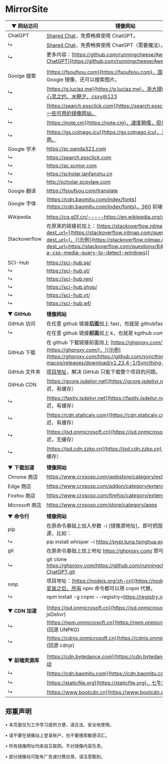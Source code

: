 # MirrorSite



| ▼ **网站访问**   | **镜像网站**                                                 |
| ---------------- | ------------------------------------------------------------ |
| ChatGPT          | [Shared Chat](https://chat-shared2.zhile.io/shared.html)，免费畅爽使用 ChatGPT。 |
| ↳                | [Shared Chat](https://chat-shared.zhile.io/shared.html)，免费畅爽使用 ChatGPT（需要魔法）。 |
| ↳                | 更多内容：[https://github.com/runningcheese/Awesome-ChatGPT](https://github.com/runningcheese/Awesome-ChatGPT) |
|                  |                                                              |
| Goolge 搜索      | [https://fsoufsou.com](https://fsoufsou.com)，国内可合规使用的 Google 镜像，还可以搜索图片。 |
| ↳                | [https://g.luciaz.me](https://g.luciaz.me)，浙大镜像，答案分别是：心灵之约、水朝夕、csxy@123 |
| ↳                | [https://search.essclick.com](https://search.essclick.com)，提供了一些可用的镜像网站。 |
| ↳                | [https://note.cm](https://note.cm)，速度稍慢，但也能用。     |
| ↳                | [https://gs.colnago.icu](https://gs.colnago.icu)，速度稍慢，但也能用。 |
| Google 学术      | https://sc.panda321.com                                      |
| ↳                | https://search.essclick.com                                  |
| ↳                | https://ac.scmor.com                                         |
| ↳                | https://scholar.lanfanshu.cn                                 |
| ↳                | http://scholar.scqylaw.com                                   |
| Google 翻译      | https://fsoufsou.com/translate                               |
| Google 字体      | [https://cdn.baomitu.com/index/fonts](https://cdn.baomitu.com/index/fonts)，360 前端静态资源库。 |
|                  |                                                              |
| Wikipedia        | https://cg.g0f.cn/-----https://en.wikipedia.org/wiki/Wikipedia |
| Stackoverflow    | 在原来的链接前加上：[https://stackoverflow.nilmap.com/question?dest_url=](https://stackoverflow.nilmap.com/question?dest_url=)，[[示例](https://stackoverflow.nilmap.com/question?dest_url=https://stackoverflow.com/questions/8493589/is-there-a-css-media-query-to-detect-windows)] |
|                  |                                                              |
| SCI-Hub          | https://sci-hub.se/                                          |
| ↳                | https://sci-hub.st/                                          |
| ↳                | https://sci-hub.ren/                                         |
| ↳                | https://sci-hub.shop/                                        |
| ↳                | https://sci-hub.yt/                                          |
| ↳                | https://sci-hub.wf/                                          |
|                  |                                                              |
| ▼ **GitHub**     | **镜像网站**                                                 |
| GitHub 访问           | 在任意 github 链接**后面**加上 fast，也就是 githubfast.com，[[示例](https://githubfast.com/runningcheese/Awesome-ChatGPT)] |
| ↳                | 在任意 github 链接**前面**加上 k，也就是 kgithub.com，[[示例](https://kgithub.com/runningcheese/Awesome-ChatGPT)] |
| GitHub 下载      | 在 github 下载链接前面加上 [https://ghproxy.com/](https://ghproxy.com/)，[[示例](https://ghproxy.com/https://github.com/syncthing/syncthing-macos/releases/download/v1.23.4-1/Syncthing-1.23.4-1.dmg)] |
| GitHub 文件夹    | [项目地址](https://blog.luckly-mjw.cn/tool-show/github-directory-downloader/index.html)，解决 GitHub 只能下载整个项目的问题。 |
| GitHub CDN       | [https://gcore.jsdelivr.net](https://gcore.jsdelivr.net)（180ms 延迟，有缓存） |
| ↳                | [https://fastly.jsdelivr.net](https://fastly.jsdelivr.net)（180ms 延迟，有缓存） |
| ↳                | [https://cdn.staticaly.com](https://cdn.staticaly.com)（180ms 延迟，有缓存） |
| ↳                | [https://jsd.onmicrosoft.cn](https://jsd.onmicrosoft.cn)（15ms 延迟，无缓存） |
| ↳                | [https://jsd.cdn.zzko.cn](https://jsd.cdn.zzko.cn)（30ms 延迟，无缓存） |
|                  |                                                              |
| ▼ **下载加速**   | **镜像网站**                                                 |
| Chrome 商店      | https://www.crxsoso.com/webstore/category/extensions         |
| Edge 商店        | https://www.crxsoso.com/addon/category/extensions            |
| Firefox 商店     | https://www.crxsoso.com/firefox/category/extensions          |
| Microsoft 商店   | https://www.crxsoso.com/store/category/apps                  |
|                  |                                                              |
| ▼ **命令行**     | **镜像网站**                                                 |
| pip              | 在原命令基础上加入参数 -i [镜像源地址]，即可把国外的源换成国内源，比如： |
| ↳                | pip install whisper -i https://pypi.tuna.tsinghua.edu.cn/simple |
| git              | 在原命令基础上加上地址 https://ghproxy.com/ 即可高速克隆，比如： |
| ↳                | git clone https://ghproxy.com/https://github.com/runningcheese/Awesome-ChatGPT.git |
| nmp              | 项目地址：[https://nodejs.org/zh-cn](https://nodejs.org/zh-cn)，安装之后，所有 npm 命令都可以用 cnpm 代替。 |
| ↳                | npm install -g cnpm --registry=https://registry.npmmirror.com |
|                  |                                                              |
| ▼ **CDN 加速**   | [https://jsd.onmicrosoft.cn](https://jsd.onmicrosoft.cn/@info) (回源 jsDelivr) |
| ↳                | [https://npm.onmicrosoft.cn](https://npm.onmicrosoft.cn/@info) (回源 UNPKG) |
| ↳                | [https://cdnjs.onmicrosoft.cn](https://cdnjs.onmicrosoft.cn/@info) (回源 cdnjs) |
|                  |                                                              |
| ▼ **前端资源库** | [https://cdn.bytedance.com](https://cdn.bytedance.com)，字节跳动 |
| ↳                | [https://cdn.baomitu.com](https://cdn.baomitu.com)，360      |
| ↳                | [https://staticfile.org](https://staticfile.org)，七牛云     |
| ↳                | [https://www.bootcdn.cn](https://www.bootcdn.cn)，极兔云     |






## **郑重声明**

• 本页面仅为工作学习提供方便，请合法、安全地使用。

• 请不要在镜像站上登录账户，也不要搜索敏感词汇。

• 所有镜像网址均来自互联网，不对镜像内容负责。

• 部分镜像站可能有广告或付费应用，请注意甄别。

